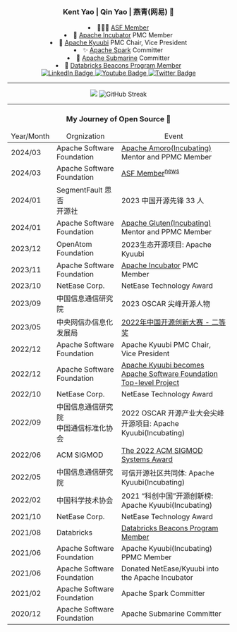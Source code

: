 <h3 align="center">Kent Yao | Qin Yao | 燕青(网易) 👋 </h3>
<div align="center">
  <div>
    <li>🧑‍🤝‍🧑 <a href='https://www.apache.org/foundation/members'>ASF Member</a></li>
    <li>🍼 <a href='https://incubator.apache.org/'>Apache Incubator</a> PMC Member</li>
    <li>🦊 <a href='https://github.com/apache/kyuubi'>Apache Kyuubi</a> PMC Chair, Vice President</li>
    <li>✨ <a href='https://github.com/apache/spark'>Apache Spark</a> Committer</li>
    <li>🚢 <a href='https://github.com/apache/submarine'>Apache Submarine</a> Committer</li>
    <li>🧱 <a href="https://databricks.com/discover/beacons/kent-yao">Databricks Beacons Program Member</a></li>
  </div>
</div>

<div id="badges" align="center">
  <a href="https://www.linkedin.com/in/kent-yao/">
    <img src="https://img.shields.io/badge/LinkedIn-blue?style=for-the-badge&logo=linkedin&logoColor=white" alt="LinkedIn Badge"/>
  </a>
  <a href="https://www.youtube.com/channel/UCJB4x5YuERIWS4U0i82A4XQ">
    <img src="https://img.shields.io/badge/YouTube-resubmarined?style=for-the-badge&logo=youtube&logoColor=white" alt="Youtube Badge"/>
  </a>
  <a href="https://twitter.com/kent_zju">
    <img src="https://img.shields.io/badge/Twitter-blue?style=for-the-badge&logo=twitter&logoColor=white" alt="Twitter Badge"/>
  </a>
</div>

---

<div id="github_stats" align="center">
  <div>
    <a><img src="http://github-profile-summary-cards.vercel.app/api/cards/profile-details?username=yaooqinn&theme=github" /></a>
    <a><img src="https://streak-stats.demolab.com?user=yaooqinn&theme=github-light&mode=weekly" alt="GitHub Streak" /></a>
  </div>
</div>

---

<h3 align="center">My Journey of Open Source  👋</h3>

<table align="center">
  <thead>
    <tr align="center">
      <td>Year/Month</td>
      <td>Orgnization</td>
      <td>Event</td>
    </tr>
  </thead>
  <tboday>
    <tr>
      <td>2024/03</td>
      <td>Apache Software Foundation</td>
      <td><a href='https://amoro.apache.org/'>Apache Amoro(Incubating)</a> Mentor and PPMC Member</td>
    </tr>
    <tr>
      <td>2024/03</td>
      <td>Apache Software Foundation</td>
      <td><a href='https://www.apache.org/foundation/members'>ASF Member</a><sup><a  href='https://news.apache.org/foundation/entry/apache-software-foundation-welcomes-59-new-members'>news</a></sup></td>
    </tr>
    <tr>
      <td>2024/01</td>
      <td>SegmentFault 思否</br>开源社</td>
      <td>2023 中国开源先锋 33 人</td>
    </tr>
    <tr>
      <td>2024/01</td>
      <td>Apache Software Foundation</td>
      <td><a href='https://gluten.apache.org/'>Apache Gluten(Incubating)</a> Mentor and PPMC Member</td>
    </tr>
    <tr>
      <td>2023/12</td>
      <td>OpenAtom Foundation</td>
      <td>2023生态开源项目: Apache Kyuubi</td>
    </tr>
    <tr>
      <td>2023/11</td>
      <td>Apache Software Foundation</td>
      <td><a href='https://incubator.apache.org/'>Apache Incubator</a> PMC Member</td>
    </tr>
    <tr>
      <td>2023/10</td>
      <td>NetEase Corp.</td>
      <td>NetEase Technology Award</td>
    </tr>
    <tr>
      <td>2023/09</td>
      <td>中国信息通信研究院</td>
      <td>2023 OSCAR 尖峰开源人物</td>
    </tr>
    <tr>
      <td>2023/05</td>
      <td>中央网信办信息化发展局</td>
      <td><a href='http://bjos.oschina.net/juesaihuojiaingddanzhengshif-n121.html'>2022年中国开源创新大赛 - 二等奖</a></td>
    </tr>
    <tr>
      <td>2022/12</td>
      <td>Apache Software Foundation</td>
      <td>Apache Kyuubi PMC Chair, Vice President</td>
    </tr>
    <tr>
      <td>2022/12</td>
      <td>Apache Software Foundation</td>
      <td><a href='https://news.apache.org/foundation/entry/apache-kyuubi-becomes-top-level-project'>Apache Kyuubi becomes Apache Software Foundation Top-level Project</a></td>
    </tr>
    <tr>
      <td>2022/10</td>
      <td>NetEase Corp.</td>
      <td>NetEase Technology Award</td>
    </tr>
    <tr>
      <td>2022/09</td>
      <td>中国信息通信研究院</br>中国通信标准化协会</td>
      <td>2022 OSCAR 开源产业大会尖峰开源项目: Apache Kyuubi(Incubating)</td>
    </tr>
    <tr>
      <td>2022/06</td>
      <td>ACM SIGMOD</td>
      <td><a href='https://sigmod.org/2022-sigmod-systems-award/'>The 2022 ACM SIGMOD Systems Award</a></td>
    </tr>
    <tr>
      <td>2022/05</td>
      <td>中国信息通信研究院</td>
      <td>可信开源社区共同体: Apache Kyuubi(Incubating)</td>
    </tr>
    <tr>
      <td>2022/02</td>
      <td>中国科学技术协会</td>
      <td>2021 “科创中国”开源创新榜: Apache Kyuubi(Incubating)</td>
    </tr>
    <tr>
      <td>2021/10</td>
      <td>NetEase Corp.</td>
      <td>NetEase Technology Award</td>
    </tr>
    <tr>
      <td>2021/08</td>
      <td>Databricks</td>
      <td><a href='https://www.databricks.com/discover/beacons'>Databricks Beacons Program Member</a></td>
    </tr>
    <tr>
      <td>2021/06</td>
      <td>Apache Software Foundation</td>
      <td>Apache Kyuubi(Incubating) PPMC Member</td>
    </tr>
    <tr>
      <td>2021/06</td>
      <td>Apache Software Foundation</td>
      <td>Donated NetEase/Kyuubi into the Apache Incubator</td>
    </tr>
    <tr>
      <td>2021/02</td>
      <td>Apache Software Foundation</td>
      <td>Apache Spark Committer</td>
    </tr>
    <tr>
      <td>2020/12</td>
      <td>Apache Software Foundation</td>
      <td>Apache Submarine Committer</td>
    </tr>
  </tboday>
</table>
